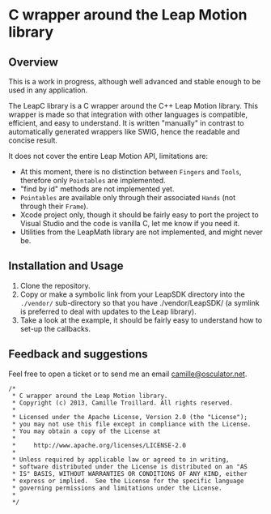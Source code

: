 # C wrapper around the Leap Motion library


## Overview

This is a work in progress, although well advanced and stable enough to be used in any application.

The LeapC library is a C wrapper around the C++ Leap Motion library.  This wrapper is made so that integration with other languages is compatible, efficient, and easy to understand.  It is written "manually" in contrast to automatically generated wrappers like SWIG, hence the readable and concise result.

It does not cover the entire Leap Motion API, limitations are:

- At this moment, there is no distinction between `Fingers` and `Tools`, therefore only `Pointables` are implemented.
- "find by id" methods are not implemented yet.
- `Pointables` are available only through their associated `Hands` (not through their `Frame`).
- Xcode project only, though it should be fairly easy to port the project to Visual Studio and the code is vanilla C, let me know if you need it.
- Utilities from the LeapMath library are not implemented, and might never be.


## Installation and Usage

1. Clone the repository.
2. Copy or make a symbolic link from your LeapSDK directory into the `./vendor/` sub-directory so that you have ./vendor/LeapSDK/ (a symlink is preferred to deal with updates to the Leap library).
3. Take a look at the example, it should be fairly easy to understand how to set-up the callbacks.


## Feedback and suggestions

Feel free to open a ticket or to send me an email <camille@osculator.net>.


    /*
     * C wrapper around the Leap Motion library.
     * Copyright (c) 2013, Camille Troillard. All rights reserved.
     *
     * Licensed under the Apache License, Version 2.0 (the "License");
     * you may not use this file except in compliance with the License.
     * You may obtain a copy of the License at
     *
     *     http://www.apache.org/licenses/LICENSE-2.0
     *
     * Unless required by applicable law or agreed to in writing,
     * software distributed under the License is distributed on an "AS
     * IS" BASIS, WITHOUT WARRANTIES OR CONDITIONS OF ANY KIND, either
     * express or implied.  See the License for the specific language
     * governing permissions and limitations under the License.
     *
     */
